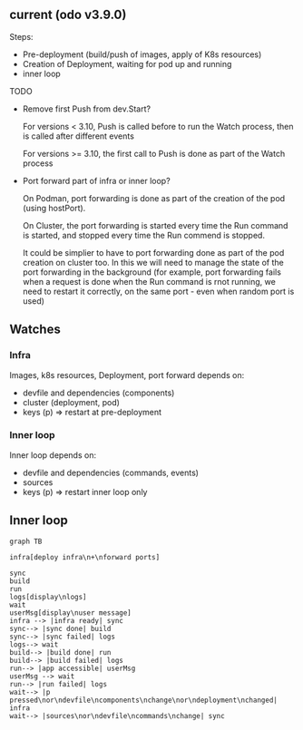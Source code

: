 ## current (odo v3.9.0)

Steps:

- Pre-deployment (build/push of images, apply of K8s resources)
- Creation of Deployment, waiting for pod up and running
- inner loop

TODO
- Remove first Push from dev.Start?

  For versions < 3.10, Push is called before to run the Watch process, then is called after different events

  For versions >= 3.10, the first call to Push is done as part of the Watch process

- Port forward part of infra or inner loop?

  On Podman, port forwarding is done as part of the creation of the pod (using hostPort).

  On Cluster, the port forwarding is started every time the Run command is started, and stopped every time the Run commend is stopped.

  It could be simplier to have to port forwarding done as part of the pod creation on cluster too. In this we will need to manage the state of the port forwarding in the background (for example, port forwarding fails when a request is done when the Run command is rnot running, we need to restart it correctly, on the same port - even when random port is used)


## Watches

### Infra

Images, k8s resources, Deployment, port forward depends on:
- devfile and dependencies (components)
- cluster (deployment, pod)
- keys (p)
  => restart at pre-deployment

### Inner loop

Inner loop depends on:
- devfile and dependencies (commands, events)
- sources
- keys (p)
  => restart inner loop only

## Inner loop

```mermaid
graph TB

infra[deploy infra\n+\nforward ports]

sync
build
run
logs[display\nlogs]
wait
userMsg[display\nuser message]
infra --> |infra ready| sync
sync--> |sync done| build
sync--> |sync failed| logs
logs--> wait
build--> |build done| run
build--> |build failed| logs
run--> |app accessible| userMsg
userMsg --> wait
run--> |run failed| logs
wait--> |p pressed\nor\ndevfile\ncomponents\nchange\nor\ndeployment\nchanged| infra
wait--> |sources\nor\ndevfile\ncommands\nchange| sync
```

